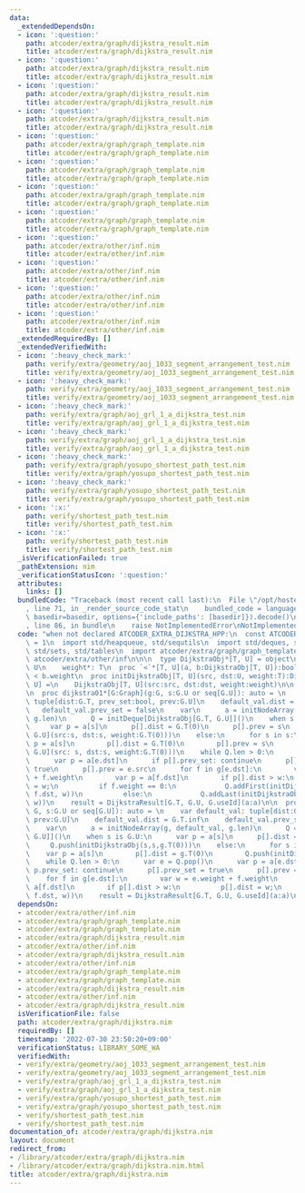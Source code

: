 ```yaml
---
data:
  _extendedDependsOn:
  - icon: ':question:'
    path: atcoder/extra/graph/dijkstra_result.nim
    title: atcoder/extra/graph/dijkstra_result.nim
  - icon: ':question:'
    path: atcoder/extra/graph/dijkstra_result.nim
    title: atcoder/extra/graph/dijkstra_result.nim
  - icon: ':question:'
    path: atcoder/extra/graph/dijkstra_result.nim
    title: atcoder/extra/graph/dijkstra_result.nim
  - icon: ':question:'
    path: atcoder/extra/graph/dijkstra_result.nim
    title: atcoder/extra/graph/dijkstra_result.nim
  - icon: ':question:'
    path: atcoder/extra/graph/graph_template.nim
    title: atcoder/extra/graph/graph_template.nim
  - icon: ':question:'
    path: atcoder/extra/graph/graph_template.nim
    title: atcoder/extra/graph/graph_template.nim
  - icon: ':question:'
    path: atcoder/extra/graph/graph_template.nim
    title: atcoder/extra/graph/graph_template.nim
  - icon: ':question:'
    path: atcoder/extra/graph/graph_template.nim
    title: atcoder/extra/graph/graph_template.nim
  - icon: ':question:'
    path: atcoder/extra/other/inf.nim
    title: atcoder/extra/other/inf.nim
  - icon: ':question:'
    path: atcoder/extra/other/inf.nim
    title: atcoder/extra/other/inf.nim
  - icon: ':question:'
    path: atcoder/extra/other/inf.nim
    title: atcoder/extra/other/inf.nim
  - icon: ':question:'
    path: atcoder/extra/other/inf.nim
    title: atcoder/extra/other/inf.nim
  _extendedRequiredBy: []
  _extendedVerifiedWith:
  - icon: ':heavy_check_mark:'
    path: verify/extra/geometry/aoj_1033_segment_arrangement_test.nim
    title: verify/extra/geometry/aoj_1033_segment_arrangement_test.nim
  - icon: ':heavy_check_mark:'
    path: verify/extra/geometry/aoj_1033_segment_arrangement_test.nim
    title: verify/extra/geometry/aoj_1033_segment_arrangement_test.nim
  - icon: ':heavy_check_mark:'
    path: verify/extra/graph/aoj_grl_1_a_dijkstra_test.nim
    title: verify/extra/graph/aoj_grl_1_a_dijkstra_test.nim
  - icon: ':heavy_check_mark:'
    path: verify/extra/graph/aoj_grl_1_a_dijkstra_test.nim
    title: verify/extra/graph/aoj_grl_1_a_dijkstra_test.nim
  - icon: ':heavy_check_mark:'
    path: verify/extra/graph/yosupo_shortest_path_test.nim
    title: verify/extra/graph/yosupo_shortest_path_test.nim
  - icon: ':heavy_check_mark:'
    path: verify/extra/graph/yosupo_shortest_path_test.nim
    title: verify/extra/graph/yosupo_shortest_path_test.nim
  - icon: ':x:'
    path: verify/shortest_path_test.nim
    title: verify/shortest_path_test.nim
  - icon: ':x:'
    path: verify/shortest_path_test.nim
    title: verify/shortest_path_test.nim
  _isVerificationFailed: true
  _pathExtension: nim
  _verificationStatusIcon: ':question:'
  attributes:
    links: []
  bundledCode: "Traceback (most recent call last):\n  File \"/opt/hostedtoolcache/Python/3.10.6/x64/lib/python3.10/site-packages/onlinejudge_verify/documentation/build.py\"\
    , line 71, in _render_source_code_stat\n    bundled_code = language.bundle(stat.path,\
    \ basedir=basedir, options={'include_paths': [basedir]}).decode()\n  File \"/opt/hostedtoolcache/Python/3.10.6/x64/lib/python3.10/site-packages/onlinejudge_verify/languages/nim.py\"\
    , line 86, in bundle\n    raise NotImplementedError\nNotImplementedError\n"
  code: "when not declared ATCODER_EXTRA_DIJKSTRA_HPP:\n  const ATCODER_EXTRA_DIJKSTRA_HPP*\
    \ = 1\n  import std/heapqueue, std/sequtils\n  import std/deques, std/options,\
    \ std/sets, std/tables\n  import atcoder/extra/graph/graph_template\n  import\
    \ atcoder/extra/other/inf\n\n\n  type DijkstraObj*[T, U] = object\n    src*, dst*:\
    \ U\n    weight*: T\n  proc `<`*[T, U](a, b:DijkstraObj[T, U]):bool = a.weight\
    \ < b.weight\n  proc initDijkstraObj[T, U](src, dst:U, weight:T):DijkstraObj[T,\
    \ U] =\n    DijkstraObj[T, U](src:src, dst:dst, weight:weight)\n\n  include atcoder/extra/graph/dijkstra_result\n\
    \n  proc dijkstra01*[G:Graph](g:G, s:G.U or seq[G.U]): auto = \n    var default_val:\
    \ tuple[dist:G.T, prev_set:bool, prev:G.U]\n    default_val.dist = G.T.inf\n \
    \   default_val.prev_set = false\n    var\n      a = initNodeArray(g, default_val,\
    \ g.len)\n      Q = initDeque[DijkstraObj[G.T, G.U]]()\n    when s is G.U:\n \
    \     var p = a[s]\n      p[].dist = G.T(0)\n      p[].prev = s\n      Q.addFirst(DijkstraObj[G.T,\
    \ G.U](src:s, dst:s, weight:G.T(0)))\n    else:\n      for s in s:\n        var\
    \ p = a[s]\n        p[].dist = G.T(0)\n        p[].prev = s\n        Q.addFirst(DijkstraObj[G.T,\
    \ G.U](src: s, dst:s, weight:G.T(0)))\n    while Q.len > 0:\n      var e = Q.popFirst()\n\
    \      var p = a[e.dst]\n      if p[].prev_set: continue\n      p[].prev_set =\
    \ true\n      p[].prev = e.src\n      for f in g[e.dst]:\n        var w = e.weight\
    \ + f.weight\n        var p = a[f.dst]\n        if p[].dist > w:\n          p[].dist\
    \ = w;\n          if f.weight == 0:\n            Q.addFirst(initDijkstraObj(e.dst,\
    \ f.dst, w))\n          else:\n            Q.addLast(initDijkstraObj(e.dst, f.dst,\
    \ w))\n    result = DijkstraResult[G.T, G.U, G.useId](a:a)\n\n  proc dijkstra*[G:Graph](g:var\
    \ G, s:G.U or seq[G.U]): auto = \n    var default_val: tuple[dist:G.T, prev_set:bool,\
    \ prev:G.U]\n    default_val.dist = G.T.inf\n    default_val.prev_set = false\n\
    \    var\n      a = initNodeArray(g, default_val, g.len)\n      Q = initHeapQueue[DijkstraObj[G.T,\
    \ G.U]]()\n    when s is G.U:\n      var p = a[s]\n      p[].dist = g.T(0)\n \
    \     Q.push(initDijkstraObj(s,s,g.T(0)))\n    else:\n      for s in s:\n    \
    \    var p = a[s]\n        p[].dist = g.T(0)\n        Q.push(initDijkstraObj(s,s,g.T(0)))\n\
    \    while Q.len > 0:\n      var e = Q.pop()\n      var p = a[e.dst]\n      if\
    \ p.prev_set: continue\n      p[].prev_set = true\n      p[].prev = e.src\n  \
    \    for f in g[e.dst]:\n        var w = e.weight + f.weight\n        var p =\
    \ a[f.dst]\n        if p[].dist > w:\n          p[].dist = w;\n          Q.push(initDijkstraObj(e.dst,\
    \ f.dst, w))\n    result = DijkstraResult[G.T, G.U, G.useId](a:a)\n"
  dependsOn:
  - atcoder/extra/other/inf.nim
  - atcoder/extra/graph/graph_template.nim
  - atcoder/extra/graph/graph_template.nim
  - atcoder/extra/graph/dijkstra_result.nim
  - atcoder/extra/other/inf.nim
  - atcoder/extra/graph/dijkstra_result.nim
  - atcoder/extra/other/inf.nim
  - atcoder/extra/graph/graph_template.nim
  - atcoder/extra/graph/graph_template.nim
  - atcoder/extra/graph/dijkstra_result.nim
  - atcoder/extra/other/inf.nim
  - atcoder/extra/graph/dijkstra_result.nim
  isVerificationFile: false
  path: atcoder/extra/graph/dijkstra.nim
  requiredBy: []
  timestamp: '2022-07-30 23:50:20+09:00'
  verificationStatus: LIBRARY_SOME_WA
  verifiedWith:
  - verify/extra/geometry/aoj_1033_segment_arrangement_test.nim
  - verify/extra/geometry/aoj_1033_segment_arrangement_test.nim
  - verify/extra/graph/aoj_grl_1_a_dijkstra_test.nim
  - verify/extra/graph/aoj_grl_1_a_dijkstra_test.nim
  - verify/extra/graph/yosupo_shortest_path_test.nim
  - verify/extra/graph/yosupo_shortest_path_test.nim
  - verify/shortest_path_test.nim
  - verify/shortest_path_test.nim
documentation_of: atcoder/extra/graph/dijkstra.nim
layout: document
redirect_from:
- /library/atcoder/extra/graph/dijkstra.nim
- /library/atcoder/extra/graph/dijkstra.nim.html
title: atcoder/extra/graph/dijkstra.nim
---
```

